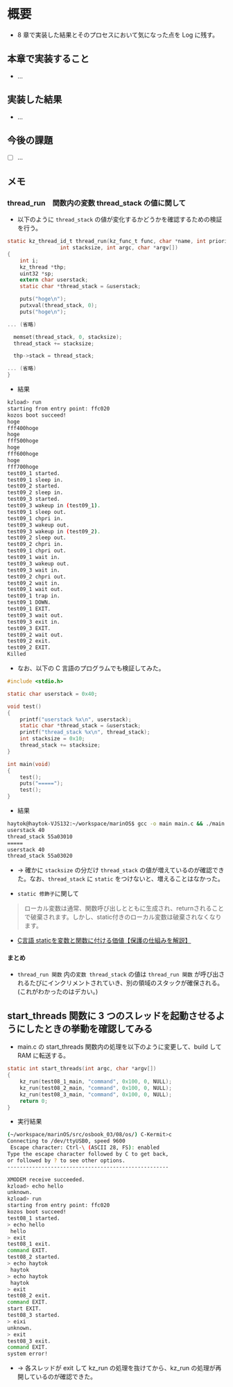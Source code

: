 # 概要

- 8 章で実装した結果とそのプロセスにおいて気になった点を Log に残す。

## 本章で実装すること

- ...

## 実装した結果

- ...

## 今後の課題

- [ ] ...

## メモ

### thread_run　関数内の変数 thread_stack の値に関して

- 以下のように `thread_stack` の値が変化するかどうかを確認するための検証を行う。

```c
static kz_thread_id_t thread_run(kz_func_t func, char *name, int priority,
				 int stacksize, int argc, char *argv[])
{
	int i;
	kz_thread *thp;
	uint32 *sp;
	extern char userstack;
	static char *thread_stack = &userstack;

	puts("hoge\n");
	putxval(thread_stack, 0);
	puts("hoge\n");

... (省略)

  memset(thread_stack, 0, stacksize);
  thread_stack += stacksize;

  thp->stack = thread_stack;

... (省略)
}
```

- 結果

```bash
kzload> run
starting from entry point: ffc020
kozos boot succeed!
hoge
fff400hoge
hoge
fff500hoge
hoge
fff600hoge
hoge
fff700hoge
test09_1 started.
test09_1 sleep in.
test09_2 started.
test09_2 sleep in.
test09_3 started.
test09_3 wakeup in (test09_1).
test09_1 sleep out.
test09_1 chpri in.
test09_3 wakeup out.
test09_3 wakeup in (test09_2).
test09_2 sleep out.
test09_2 chpri in.
test09_1 chpri out.
test09_1 wait in.
test09_3 wakeup out.
test09_3 wait in.
test09_2 chpri out.
test09_2 wait in.
test09_1 wait out.
test09_1 trap in.
test09_1 DOWN.
test09_1 EXIT.
test09_3 wait out.
test09_3 exit in.
test09_3 EXIT.
test09_2 wait out.
test09_2 exit.
test09_2 EXIT.
Killed
```

- なお、以下の C 言語のプログラムでも検証してみた。

```c
#include <stdio.h>

static char userstack = 0x40;

void test()
{
	printf("userstack %x\n", userstack);
	static char *thread_stack = &userstack;
	printf("thread_stack %x\n", thread_stack);
	int stacksize = 0x10;
	thread_stack += stacksize;
}

int main(void)
{
	test();
	puts("=====");
	test();
}
```

- 結果

```bash
haytok@haytok-VJS132:~/workspace/marinOS$ gcc -o main main.c && ./main
userstack 40
thread_stack 55a03010
=====
userstack 40
thread_stack 55a03020
```

- -> 確かに `stacksize` の分だけ `thread_stack` の値が増えているのが確認できた。なお、`thread_stack` に `static` をつけないと、増えることはなかった。

- `static 修飾子`に関して

> ローカル変数は通常、関数呼び出しとともに生成され、returnされることで破棄されます。しかし、static付きのローカル変数は破棄されなくなります。

- [C言語 staticを変数と関数に付ける価値【保護の仕組みを解説】](https://monozukuri-c.com/langc-funclist-static/)

#### まとめ

- `thread_run 関数` 内の`変数 thread_stack` の値は `thread_run 関数` が呼び出されるたびにインクリメントされていき、別の領域のスタックが確保される。(これがわかったのはデカい。)

## start_threads 関数に 3 つのスレッドを起動させるようにしたときの挙動を確認してみる

- main.c の start_threads 関数内の処理を以下のように変更して、build して RAM に転送する。

```c
static int start_threads(int argc, char *argv[])
{
	kz_run(test08_1_main, "command", 0x100, 0, NULL);
	kz_run(test08_2_main, "command", 0x100, 0, NULL);
	kz_run(test08_3_main, "command", 0x100, 0, NULL);
	return 0;
}
```

- 実行結果

```bash
(~/workspace/marinOS/src/osbook_03/08/os/) C-Kermit>c
Connecting to /dev/ttyUSB0, speed 9600
 Escape character: Ctrl-\ (ASCII 28, FS): enabled
Type the escape character followed by C to get back,
or followed by ? to see other options.
----------------------------------------------------

XMODEM receive succeeded.
kzload> echo hello
unknown.
kzload> run
starting from entry point: ffc020
kozos boot succeed!
test08_1 started.
> echo hello
 hello
> exit
test08_1 exit.
command EXIT.
test08_2 started.
> echo haytok
 haytok
> echo haytok
 haytok
> exit
test08_2 exit.
command EXIT.
start EXIT.
test08_3 started.
> eixi
unknown.
> exit
test08_3 exit.
command EXIT.
system error!
```

- -> 各スレッドが exit して kz_run の処理を抜けてから、kz_run の処理が再開しているのが確認できた。
